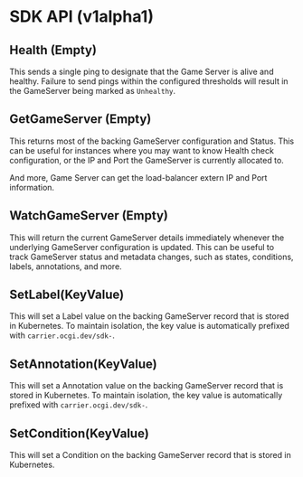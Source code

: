 # SDK API (v1alpha1)

## Health (Empty)

This sends a single ping to designate that the Game Server is alive and healthy. Failure to send pings within the configured thresholds will result in the GameServer being marked as `Unhealthy`.

## GetGameServer (Empty)

This returns most of the backing GameServer configuration and Status. This can be useful for instances where you may want to know Health check configuration, or the IP and Port the GameServer is currently allocated to.

And more, Game Server can get the load-balancer extern IP and Port information.

## WatchGameServer (Empty)

This will return the current GameServer details immediately whenever the underlying GameServer configuration is updated. This can be useful to track GameServer status and metadata changes, such as states, conditions, labels, annotations, and more.

## SetLabel(KeyValue)

This will set a Label value on the backing GameServer record that is stored in Kubernetes. To maintain isolation, the key value is automatically prefixed with `carrier.ocgi.dev/sdk-`.

## SetAnnotation(KeyValue)

This will set a Annotation value on the backing GameServer record that is stored in Kubernetes. To maintain isolation, the key value is automatically prefixed with `carrier.ocgi.dev/sdk-`.

## SetCondition(KeyValue)

This will set a Condition on the backing GameServer record that is stored in Kubernetes.